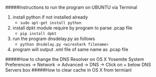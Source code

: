 
#####Instructions to run the program on UBUNTU via Terminal
1. install python if not installed already
	- `sudo apt-get install python`
2. install dpkt module require by program to parse .pcap file
	- `pip install dpkt`
3. run the program dnsdelay.py as follows
	- `python dnsdelay.py <wireshark filename>`
4. program will output .xml file of same name as .pcap file

#####How to change the DNS Resolver on OS X Yosemite
 	System Preferences -> Network -> Advanced -> DNS -> Click on + below DNS Servers box
#####How to clear cache in OS X from termianl	
 	<sudo discoveryutil udnsflushcaches>

